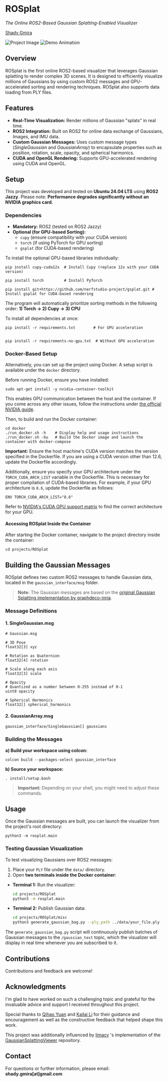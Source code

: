 ROSplat
=======

_The Online ROS2-Based Gaussian Splatting-Enabled Visualizer_

[Shady Gmira](https://www.linkedin.com/in/shady-gmira-ba678121a/)

![Project Image](https://github.com/shadygm/ROSplat/blob/main/assets/images/image.png) ![Demo Animation](https://github.com/shadygm/ROSplat/raw/main/assets/gifs/output.gif)

Overview
--------

ROSplat is the first online ROS2-based visualizer that leverages Gaussian splatting to render complex 3D scenes. It is designed to efficiently visualize millions of Gaussians by using custom ROS2 messages and GPU-accelerated sorting and rendering techniques. ROSplat also supports data loading from PLY files.

Features
--------

*   **Real-Time Visualization:** Render millions of Gaussian "splats" in real time.
*   **ROS2 Integration:** Built on ROS2 for online data exchange of Gaussians, Images, and IMU data.
*   **Custom Gaussian Messages:** Uses custom message types (_SingleGaussian_ and _GaussianArray_) to encapsulate properties such as position, rotation, scale, opacity, and spherical harmonics.
*   **CUDA and OpenGL Rendering:** Supports GPU-accelerated rendering using CUDA and OpenGL.

Setup
-----

This project was developed and tested on **Ubuntu 24.04 LTS** using **ROS2 Jazzy**. Please note: **Performance degrades significantly without an NVIDIA graphics card.**

### Dependencies

*   **Mandatory:** ROS2 (tested on ROS2 Jazzy)
*   **Optional (for GPU-based Sorting):**
    *   `cupy` (ensure compatibility with your CUDA version)
    *   `torch` (if using PyTorch for GPU sorting)
    *   `gsplat` (for CUDA-based rendering)

To install the optional GPU-based libraries individually:

    pip install cupy-cuda12x  # Install Cupy (replace 12x with your CUDA version)

    pip install torch         # Install PyTorch

    pip install git+https://github.com/nerfstudio-project/gsplat.git # Install gsplat for CUDA-based rendering
The program will automatically prioritize sorting methods in the following order: **1) Torch → 2) Cupy → 3) CPU**


To install all dependencies at once:

    pip install -r requirements.txt        # For GPU acceleration


    pip install -r requirements-no-gpu.txt  # Without GPU acceleration

### Docker-Based Setup

Alternatively, you can set up the project using Docker. A setup script is available under the `docker` directory.

Before running Docker, ensure you have installed:

    sudo apt-get install -y nvidia-container-toolkit

This enables GPU communication between the host and the container. If you come across any other issues, follow the instructions under [the official NVIDIA guide](https://docs.nvidia.com/datacenter/cloud-native/container-toolkit/latest/install-guide.html).

Then, to build and run the Docker container:

    cd docker
    ./run_docker.sh -h    # Display help and usage instructions
    ./run_docker.sh -bu   # Build the Docker image and launch the container with docker-compose

**Important:** Ensure the host machine's CUDA version matches the version specified in the Dockerfile. If you are using a CUDA version other than 12.6, update the Dockerfile accordingly.

Additionally, ensure you specify your GPU architecture under the `TORCH_CUDA_ARCH_LIST` variable in the Dockerfile. This is necessary for proper compilation of CUDA-based libraries. For example, if your GPU architecture is `8.6`, update the Dockerfile as follows:

    ENV TORCH_CUDA_ARCH_LIST="8.6"

Refer to [NVIDIA's CUDA GPU support matrix](https://developer.nvidia.com/cuda-gpus) to find the correct architecture for your GPU.

#### Accessing ROSplat Inside the Container

After starting the Docker container, navigate to the project directory inside the container:

    cd projects/ROSplat

Building the Gaussian Messages
------------------------------

ROSplat defines two custom ROS2 messages to handle Gaussian data, located in the `gaussian_interface/msg` folder.

> **Note:** The Gaussian messages are based on the [original Gaussian Splatting implementation by graphdeco-inria](https://github.com/graphdeco-inria/gaussian-splatting).

### Message Definitions

#### 1\. SingleGaussian.msg

    # Gaussian.msg
    
    # 3D Pose
    float32[3] xyz
    
    # Rotation as Quaternion
    float32[4] rotation
    
    # Scale along each axis
    float32[3] scale
    
    # Opacity
    # Quantized as a number between 0-255 instead of 0-1
    uint8 opacity
    
    # Spherical Harmonics
    float32[] spherical_harmonics

#### 2\. GaussianArray.msg

    gaussian_interface/SingleGaussian[] gaussians

### Building the Messages

**a) Build your workspace using colcon:**

    colcon build --packages-select gaussian_interface

**b) Source your workspace:**

    . install/setup.bash

> **Important:** Depending on your shell, you might need to adjust these commands.

Usage
-----

Once the Gaussian messages are built, you can launch the visualizer from the project's root directory:

    python3 -m rosplat.main

### Testing Gaussian Visualization

To test visualizing Gaussians over ROS2 messages:

1.  Place your `PLY` file under the `data/` directory.
2.  Open **two terminals inside the Docker container**:

*   **Terminal 1:** Run the visualizer:

    ```bash
    cd projects/ROSplat
    python3 -m rosplat.main
    ```

*   **Terminal 2:** Publish Gaussian data:

    ```bash
    cd projects/ROSplat/misc
    python3 generate_gaussian_bag.py --ply_path ../data/your_file.ply
    ```

The `generate_gaussian_bag.py` script will continuously publish batches of Gaussian messages to the `/gaussian_test` topic, which the visualizer will display in real time whenever you are subscribed to it.

Contributions
-------------

Contributions and feedback are welcome!

Acknowledgments
---------------

I'm glad to have worked on such a challenging topic and grateful for the invaluable advice and support I received throughout this project.

Special thanks to [Qihao Yuan](https://scholar.google.com/citations?user=14GwKcMAAAAJ&hl=en) and [Kailai Li](https://kailaili.github.io/) for their guidance and encouragement as well as the constructive feedback that helped shape this work.

This project was additionally influenced by [limacv](https://github.com/limacv) 's implementation of the [GaussianSplattingViewer](https://github.com/limacv/GaussianSplattingViewer) repository.

Contact
-------

For questions or further information, please email: **shady.gmira\[at\]gmail.com**